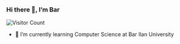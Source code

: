 ### Hi there 👋, I’m Bar 

![Visitor Count](https://profile-counter.glitch.me/{barkatash}/count.svg)


- 🌱 I’m currently learning Computer Science at Bar Ilan University
